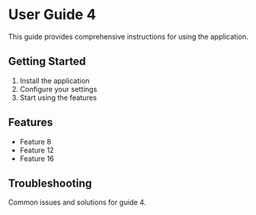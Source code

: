 # User Guide 4

This guide provides comprehensive instructions for using the application.

## Getting Started
1. Install the application
2. Configure your settings
3. Start using the features

## Features
- Feature 8
- Feature 12
- Feature 16

## Troubleshooting
Common issues and solutions for guide 4.